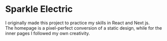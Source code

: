 # Sparkle Electric
I originally made this project to practice my skills in React and Next js.<br>
The homepage is a pixel-perfect conversion of a static design, while for the inner pages I followed my own
creativity.
